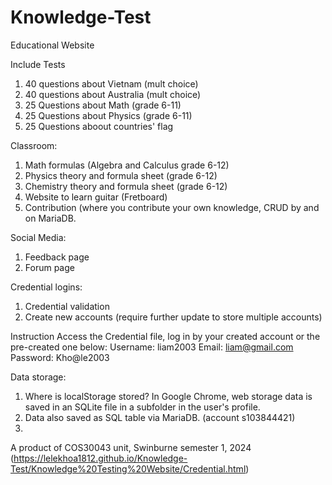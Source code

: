 # Knowledge-Test
Educational Website 

Include Tests
1. 40 questions about Vietnam (mult choice)
2. 40 questions about Australia (mult choice)
3. 25 Questions about Math (grade 6-11)
4. 25 Questions about Physics (grade 6-11)
5. 25 Questions aboout countries' flag

Classroom:
1. Math formulas (Algebra and Calculus grade 6-12)
2. Physics theory and formula sheet (grade 6-12)
3. Chemistry theory and formula sheet (grade 6-12)
4. Website to learn guitar (Fretboard)
5. Contribution (where you contribute your own knowledge, CRUD by and on MariaDB.

Social Media:
1. Feedback page
2. Forum page

Credential logins:
1. Credential validation
2. Create new accounts (require further update to store multiple accounts)

Instruction
Access the Credential file, log in by your created account or the pre-created one below:
Username: liam2003
Email: liam@gmail.com
Password: Kho@le2003

Data storage:
1. Where is localStorage stored? In Google Chrome, web storage data is saved in an SQLite file in a subfolder in the user's profile.
2. Data also saved as SQL table via MariaDB. (account s103844421)
3. 
A product of COS30043 unit, Swinburne semester 1, 2024
(https://lelekhoa1812.github.io/Knowledge-Test/Knowledge%20Testing%20Website/Credential.html)
